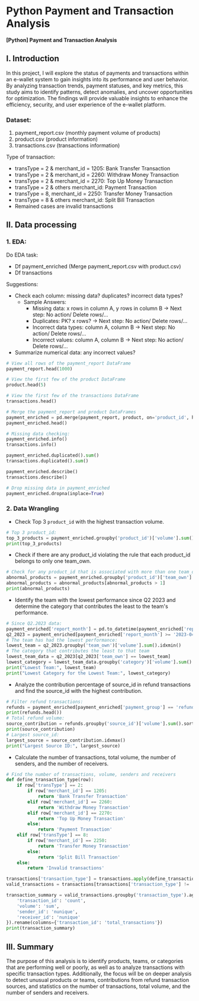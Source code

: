 # Python **Payment and Transaction Analysis**

**[Python] Payment and Transaction Analysis**
## I. Introduction
In this project, I will explore the status of payments and transactions within an e-wallet system to gain insights into its performance and user behavior. By analyzing transaction trends, payment statuses, and key metrics, this study aims to identify patterns, detect anomalies, and uncover opportunities for optimization. The findings will provide valuable insights to enhance the efficiency, security, and user experience of the e-wallet platform.

### Dataset:
1. payment_report.csv (monthly payment volume of products)
2. product.csv (product information)
3. transactions.csv (transactions information)

Type of transaction:
- transType = 2 & merchant_id = 1205: Bank Transfer Transaction
- transType = 2 & merchant_id = 2260: Withdraw Money Transaction
- transType = 2 & merchant_id = 2270: Top Up Money Transaction
- transType = 2 & others merchant_id: Payment Transaction
- transType = 8, merchant_id = 2250: Transfer Money Transaction
- transType = 8 & others merchant_id: Split Bill Transaction
- Remained cases are invalid transactions

## II. Data processing
### 1. EDA:
Do EDA task:
- Df payment_enriched (Merge payment_report.csv with product.csv)
- Df transactions

Suggestions:
- Check each column: missing data? duplicates? incorrect data types?
    - Sample Answers:
        - Missing data: x rows in column A, y rows in column B -> Next step: No action/ Delete rows/…
        - Duplicates: PK? x rows? -> Next step: No action/ Delete rows/…
        - Incorrect data types: column A, column B -> Next step: No action/ Delete rows/…
        - Incorrect values: column A, column B -> Next step: No action/ Delete rows/…
- Summarize numerical data: any incorrect values?
```python
# View all rows of the payment_report DataFrame
payment_report.head(1000)

# View the first few of the product DataFrame
product.head(5)

# View the first few of the transactions DataFrame
transactions.head()

# Merge the payment_report and product DataFrames
payment_enriched = pd.merge(payment_report, product, on='product_id', how='left')
payment_enriched.head()

# Missing data checking:
payment_enriched.info()
transactions.info()

payment_enriched.duplicated().sum()
transactions.duplicated().sum()

payment_enriched.describe()
transactions.describe()

# Drop missing data in payment_enriched
payment_enriched.dropna(inplace=True)
```
### 2. Data Wrangling
- Check Top 3 `product_id` with the highest transaction volume.
```python
# Top 3 product_id:
top_3_products = payment_enriched.groupby('product_id')['volume'].sum().sort_values(ascending=False).head(3)
print(top_3_products)
```
- Check if there are any product_id violating the rule that each product_id belongs to only one team_own.
```python
# Check for any product_id that is associated with more than one team_own:
abnormal_products = payment_enriched.groupby('product_id')['team_own'].nunique()
abnormal_products = abnormal_products[abnormal_products > 1]
print(abnormal_products)
```
- Identify the team with the lowest performance since Q2 2023 and determine the category that contributes the least to the team's performance.
```python
# Since Q2.2023 data:
payment_enriched['report_month'] = pd.to_datetime(payment_enriched['report_month'])
q2_2023 = payment_enriched[payment_enriched['report_month'] >= '2023-04-01']
# The team has had the lowest performance:
lowest_team = q2_2023.groupby('team_own')['volume'].sum().idxmin()
# The category that contributes the least to that team
lowest_team_data = q2_2023[q2_2023['team_own'] == lowest_team]
lowest_category = lowest_team_data.groupby('category')['volume'].sum().idxmin()
print("Lowest Team:", lowest_team)
print("Lowest Category for the Lowest Team:", lowest_category)
```
- Analyze the contribution percentage of source_id in refund transactions and find the source_id with the highest contribution.
```python
# Filter refund transactions:
refunds = payment_enriched[payment_enriched['payment_group'] == 'refund']
print(refunds.head())
# Total refund volume:
source_contribution = refunds.groupby('source_id')['volume'].sum().sort_values(ascending=False)
print(source_contribution)
# Largest source_id:
largest_source = source_contribution.idxmax()
print("Largest Source ID:", largest_source)
```
- Calculate the number of transactions, total volume, the number of senders, and the number of receivers.
```python
# Find the number of transactions, volume, senders and receivers
def define_transaction_type(row):
    if row['transType'] == 2:
        if row['merchant_id'] == 1205:
            return 'Bank Transfer Transaction'
        elif row['merchant_id'] == 2260:
            return 'Withdraw Money Transaction'
        elif row['merchant_id'] == 2270:
            return 'Top Up Money Transaction'
        else:
            return 'Payment Transaction'
    elif row['transType'] == 8:
        if row['merchant_id'] == 2250:
            return 'Transfer Money Transaction'
        else:
            return 'Split Bill Transaction'
    else:
        return 'Invalid transactions'

transactions['transaction_type'] = transactions.apply(define_transaction_type, axis=1)
valid_transactions = transactions[transactions['transaction_type'] != 'Invalid transactions']

transaction_summary = valid_transactions.groupby('transaction_type').agg({
    'transaction_id': 'count',
    'volume': 'sum',
    'sender_id': 'nunique',
    'receiver_id': 'nunique'
}).rename(columns={'transaction_id': 'total_transactions'})
print(transaction_summary)
```
## III. Summary
The purpose of this analysis is to identify products, teams, or categories that are performing well or poorly, as well as to analyze transactions with specific transaction types. Additionally, the focus will be on deeper analysis to detect unusual products or teams, contributions from refund transaction sources, and statistics on the number of transactions, total volume, and the number of senders and receivers.
